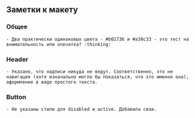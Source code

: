 ## Заметки к макету

### Общее
	- Два практически одинаковых цвета - #b01736 и #a30c33 - это тест на внимательность или опечатка? :thinking:

### Header
	- Указано, что надписи никуда не ведут. Соответственно, это не навигация (хотя изначально могло бы показаться, что это именно она), оформление в виде простого текста.

### Button
	- Не указаны стили для disabled и active. Добавила свои.

